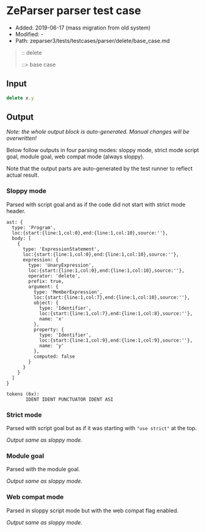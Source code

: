 # ZeParser parser test case

- Added: 2019-06-17 (mass migration from old system)
- Modified: -
- Path: zeparser3/tests/testcases/parser/delete/base_case.md

> :: delete
>
> ::> base case

## Input

`````js
delete x.y
`````

## Output

_Note: the whole output block is auto-generated. Manual changes will be overwritten!_

Below follow outputs in four parsing modes: sloppy mode, strict mode script goal, module goal, web compat mode (always sloppy).

Note that the output parts are auto-generated by the test runner to reflect actual result.

### Sloppy mode

Parsed with script goal and as if the code did not start with strict mode header.

`````
ast: {
  type: 'Program',
  loc:{start:{line:1,col:0},end:{line:1,col:10},source:''},
  body: [
    {
      type: 'ExpressionStatement',
      loc:{start:{line:1,col:0},end:{line:1,col:10},source:''},
      expression: {
        type: 'UnaryExpression',
        loc:{start:{line:1,col:0},end:{line:1,col:10},source:''},
        operator: 'delete',
        prefix: true,
        argument: {
          type: 'MemberExpression',
          loc:{start:{line:1,col:7},end:{line:1,col:10},source:''},
          object: {
            type: 'Identifier',
            loc:{start:{line:1,col:7},end:{line:1,col:8},source:''},
            name: 'x'
          },
          property: {
            type: 'Identifier',
            loc:{start:{line:1,col:9},end:{line:1,col:9},source:''},
            name: 'y'
          },
          computed: false
        }
      }
    }
  ]
}

tokens (6x):
       IDENT IDENT PUNCTUATOR IDENT ASI
`````

### Strict mode

Parsed with script goal but as if it was starting with `"use strict"` at the top.

_Output same as sloppy mode._

### Module goal

Parsed with the module goal.

_Output same as sloppy mode._

### Web compat mode

Parsed in sloppy script mode but with the web compat flag enabled.

_Output same as sloppy mode._
